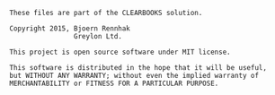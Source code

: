 
    These files are part of the CLEARBOOKS solution.

    Copyright 2015, Bjoern Rennhak
                    Greylon Ltd.

    This project is open source software under MIT license.

    This software is distributed in the hope that it will be useful,
    but WITHOUT ANY WARRANTY; without even the implied warranty of
    MERCHANTABILITY or FITNESS FOR A PARTICULAR PURPOSE.

